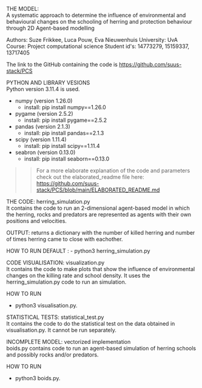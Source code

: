THE MODEL:   
A systematic approach to determine the influence of environmental and behavioural changes
 on the schooling of herring and protection behaviour through 2D Agent-based modelling

Authors:      Suze Frikkee, Luca Pouw, Eva Nieuwenhuis
University:   UvA
Course:       Project computational science
Student id's: 14773279, 15159337, 13717405

The link to the GitHub containing the code is https://github.com/suus-stack/PCS

PYTHON AND LIBRARY VESIONS  
Python version 3.11.4 is used.

* numpy (version 1.26.0)
    - install: pip install numpy==1.26.0
* pygame (version 2.5.2)
    - install: pip install pygame==2.5.2
* pandas (version 2.1.3)
    - install: pip install pandas==2.1.3
* scipy (version 1.11.4)
    - install: pip install scipy==1.11.4
* seabron (version 0.13.0)
    - install: pip install seaborn==0.13.0

>> For a more elaborate explanation of the code and parameters check out the elaborated_readme file here:
>> https://github.com/suus-stack/PCS/blob/main/ELABORATED_README.md

THE CODE: herring_simulation.py  
It contains the code to run an 2-dimensional agent-based model in which the herring,
rocks and predators are represented as agents with their own positions and velocities.

OUTPUT: returns a dictionary with the number of killed herring and number of times
herring came to close with eachother.

HOW TO RUN DEFAULT  :
    - python3 herring_simulation.py


CODE VISUALISATION: visualization.py  
It contains the code to make plots that show the influence of environmental changes
on the killing rate and school density. It uses the herring_simulation.py code to
run an simulation.

HOW TO RUN
- python3 visualisation.py.


STATISTICAL TESTS: statistical_test.py  
It contains the code to do the statistical test on the data obtained in visualisation.py.
It cannot be run separately.


INCOMPLETE MODEL: vectorized implementation      
boids.py contains code to run an agent-based simulation of herring schools and
possibly rocks and/or predators.

HOW TO RUN
- python3 boids.py.

